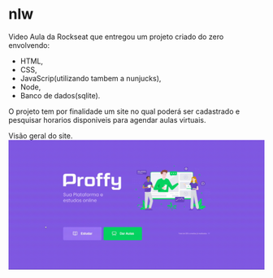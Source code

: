 # nlw

Video Aula da Rockseat que entregou um projeto criado do zero envolvendo:

- HTML,
- CSS, 
- JavaScrip(utilizando tambem a nunjucks), 
- Node,
- Banco de dados(sqlite). 

O projeto tem por finalidade um site no qual poderá ser cadastrado e pesquisar horarios disponiveis para agendar aulas virtuais.

Visão geral do site.
<img src="https://github.com/BrunoArrais/nlw/blob/master/img-git/20201109_195121.gif" alt="">
